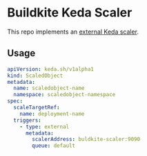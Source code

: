 # Buildkite Keda Scaler

This repo implements an [external Keda scaler](https://keda.sh/docs/latest/concepts/external-scalers/).


## Usage

```yaml
apiVersion: keda.sh/v1alpha1
kind: ScaledObject
metadata:
  name: scaledobject-name
  namespace: scaledobject-namespace
spec:
  scaleTargetRef:
    name: deployment-name
  triggers:
    - type: external
      metadata:
        scalerAddress: buldkite-scaler:9090
        queue: default
```

